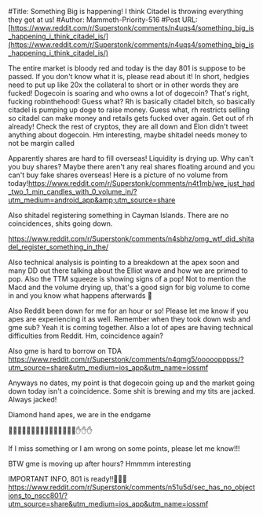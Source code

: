 #Title: Something Big is happening! I think Citadel is throwing everything they got at us!
#Author: Mammoth-Priority-516
#Post URL: [https://www.reddit.com/r/Superstonk/comments/n4uqs4/something_big_is_happening_i_think_citadel_is/](https://www.reddit.com/r/Superstonk/comments/n4uqs4/something_big_is_happening_i_think_citadel_is/)


The entire market is bloody red and today is the day 801 is suppose to be passed. If you don't know what it is, please read about it! In short, hedgies need to put up like 20x the collateral to short or in other words they are fucked! Dogecoin is soaring and who owns a lot of dogecoin? That's right, fucking robinthehood! Guess what? Rh is basically citadel bitch, so basically citadel is pumping up doge to raise money. Guess what, rh restricts selling so citadel can make money and retails gets fucked over again. Get out of rh already! Check the rest of cryptos, they are all down and Elon didn't tweet anything about dogecoin. Hm interesting, maybe shitadel needs money to not be margin called

Apparently shares are hard to fill overseas! Liquidity is drying up. Why can't you buy shares? Maybe there aren't any real shares floating around and you can't buy fake shares overseas! Here is a picture of no volume from today!https://www.reddit.com/r/Superstonk/comments/n4t1mb/we_just_had_two_1_min_candles_with_0_volume_in/?utm_medium=android_app&amp;utm_source=share

Also shitadel registering something in Cayman Islands. There are no coincidences, shits going down.

https://www.reddit.com/r/Superstonk/comments/n4sbhz/omg_wtf_did_shitadel_register_something_in_the/

Also technical analysis is pointing to a breakdown at the apex soon and many DD out there talking about the Elliot wave and how we are primed to pop. Also the TTM squeeze is showing signs of a pop! Not to mention the Macd and the volume drying up, that's a good sign for big volume to come in and you know what happens afterwards 🚀

Also Reddit been down for me for an hour or so! Please let me know if you apes are experiencing it as well. Remember when they took down wsb and gme sub? Yeah it is coming together. Also a lot of apes are having technical difficulties from Reddit. Hm, coincidence again?

Also gme is hard to borrow on TDA
https://www.reddit.com/r/Superstonk/comments/n4qmg5/ooooopppss/?utm_source=share&utm_medium=ios_app&utm_name=iossmf

Anyways no dates, my point is that dogecoin going up and the market going down today isn't a coincidence. Some shit is brewing and my tits are jacked. Always jacked! 

Diamond hand apes, we are in the endgame

🚀🚀🚀🚀🚀🚀🚀🚀🚀🚀🚀🚀💎💎💎✋✋✋

If I miss something or I am wrong on some points, please let me know!!!

BTW gme is moving up after hours? Hmmmm interesting

IMPORTANT INFO, 801 is ready!!🚀🚀🚀
https://www.reddit.com/r/Superstonk/comments/n51u5d/sec_has_no_objections_to_nscc801/?utm_source=share&utm_medium=ios_app&utm_name=iossmf